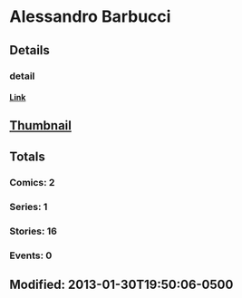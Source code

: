# Alessandro  Barbucci 
## Details
### detail
#### [Link](http://marvel.com/comics/creators/7376/alessandro_barbucci?utm_campaign=apiRef&utm_source=225578a89fc76f3d20fbffda5d17a88d)
## [Thumbnail](http://i.annihil.us/u/prod/marvel/i/mg/7/20/4bb827c87b992.jpg)
## Totals
### Comics: 2
### Series: 1
### Stories: 16
### Events: 0
## Modified: 2013-01-30T19:50:06-0500